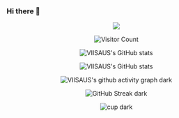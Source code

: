 ### Hi there 👋


<div align="center"> 

<img src="https://readme-typing-svg.demolab.com?font=Google+Code&pause=1024&color=F7C255&width=1000&lines=MAXEY-MENG+IN YOUR AREA+MAXEY-MENG+Say+Hello+World!">



![Visitor Count](https://profile-counter.glitch.me/MAXEY-MENG/count.svg)

![VIISAUS's GitHub stats](https://github-readme-stats.vercel.app/api?username=MAXEY-MENG&count_private=true&show_icons=true&theme=swift)

<!-- ![VIISAUS's GitHub stats](https://github-readme-stats.vercel.app/api?username=JOviisaus&count_private=true&show_icons=true&theme=swift#gh-light-mode-only) -->



![VIISAUS's GitHub stats](https://github-readme-stats.vercel.app/api/top-langs/?username=MAXEY-MENG&hide_progress=false&layout=donut-vertical&theme=swift)
<!-- ![VIISAUS's GitHub stats](https://github-readme-stats.vercel.app/api/top-langs/?username=JOviisaus&hide_progress=false&layout=donut-vertical&theme=swift#gh-light-mode-only) -->

![VIISAUS's github activity graph dark](https://github-readme-activity-graph.vercel.app/graph?username=MAXEY-MENG&theme=default)

<!-- ![VIISAUS's github activity graph light](https://github-readme-activity-graph.vercel.app/graph?username=JOviisaus&theme=default#gh-light-mode-only) -->

![GitHub Streak dark](https://streak-stats.demolab.com/?user=MAXEY-MENG&theme=swift)

<!-- ![GitHub Streak light](https://streak-stats.demolab.com/?user=JOviisaus&theme=swift#gh-light-mode-only) -->

![cup dark](https://github-profile-trophy.vercel.app/?username=MAXEY-MENG&theme=swift)

<!-- ![cup light](https://github-profile-trophy.vercel.app/?username=JOviisaus&theme=swift#gh-light-mode-only) -->


</div>





